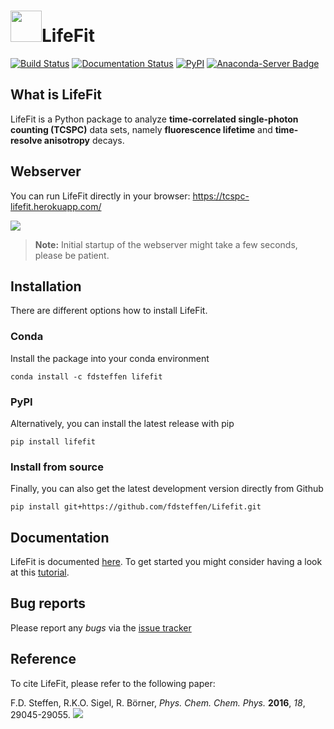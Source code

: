 # <img src="https://raw.githubusercontent.com/fdsteffen/Lifefit/master/docs/source/_static/lifefit_logo.png" width="50">LifeFit
[![Build Status](https://github.com/fdsteffen/LifeFit/workflows/LifeFit%20build/badge.svg)](https://github.com/fdsteffen/LifeFit/actions)
[![Documentation Status](https://readthedocs.org/projects/lifefit/badge/?version=latest)](https://lifefit.readthedocs.io/en/latest/?badge=latest)
[![PyPI](https://img.shields.io/pypi/v/lifefit)](https://pypi.org/project/lifefit/)
[![Anaconda-Server Badge](https://anaconda.org/fdsteffen/lifefit/badges/installer/conda.svg)](https://anaconda.org/fdsteffen/lifefit)

## What is LifeFit
LifeFit is a Python package to analyze **time-correlated single-photon counting (TCSPC)** data sets, namely **fluorescence lifetime** and **time-resolve anisotropy** decays.

## Webserver
You can run LifeFit directly in your browser: https://tcspc-lifefit.herokuapp.com/

<img src="https://raw.githubusercontent.com/fdsteffen/Lifefit/master/docs/source/_static/webserver.png">

> **Note:** Initial startup of the webserver might take a few seconds, please be patient.

## Installation
There are different options how to install LifeFit. 

### Conda
Install the package into your conda environment 
```
conda install -c fdsteffen lifefit
```

### PyPI
Alternatively, you can install the latest release with pip
```
pip install lifefit
```

### Install from source
Finally, you can also get the latest development version directly from Github
```
pip install git+https://github.com/fdsteffen/Lifefit.git
```

## Documentation
LifeFit is documented [here](https://lifefit.readthedocs.io/en/latest/). To get started you might consider having a look at this [tutorial](https://lifefit.readthedocs.io/en/latest/tutorial/lifefit_tutorial.html).

## Bug reports
Please report any *bugs* via the [issue tracker](https://github.com/fdsteffen/Lifefit/issues)

## Reference
To cite LifeFit, please refer to the following paper:

F.D. Steffen, R.K.O. Sigel, R. Börner, *Phys. Chem. Chem. Phys.* **2016**, *18*, 29045-29055. [![](https://img.shields.io/badge/DOI-10.1039/C6CP04277E-blue.svg)](https://doi.org/10.1039/C6CP04277E)
